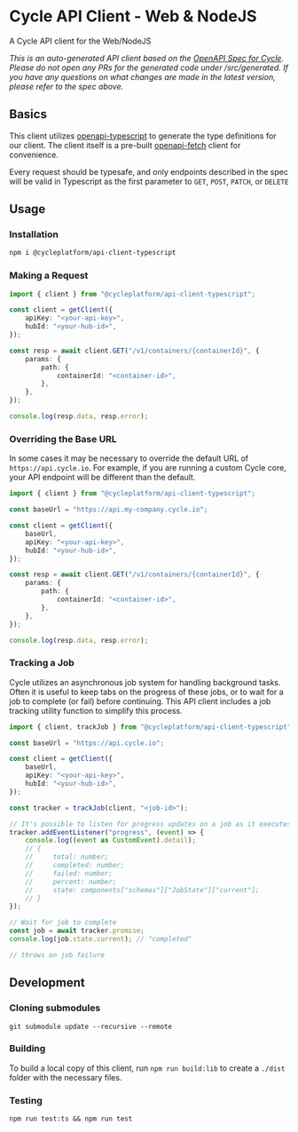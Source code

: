 # Cycle API Client - Web & NodeJS

A Cycle API client for the Web/NodeJS

_This is an auto-generated API client based on the [OpenAPI Spec for Cycle](https://github.com/cycleplatform/api-spec). Please do not open any PRs for the generated code under /src/generated. If you have any questions on what changes are made in the latest version, please refer to the spec above._

## Basics

This client utilizes [openapi-typescript](https://github.com/drwpow/openapi-typescript) to generate the type definitions for our client. The client itself is a pre-built [openapi-fetch](https://github.com/drwpow/openapi-typescript/tree/main/packages/openapi-fetch) client for convenience.

Every request should be typesafe, and only endpoints described in the spec will be valid in Typescript as the first parameter to `GET`, `POST`, `PATCH`, or `DELETE`

## Usage

### Installation

```bash
npm i @cycleplatform/api-client-typescript
```

### Making a Request

```ts
import { client } from "@cycleplatform/api-client-typescript";

const client = getClient({
    apiKey: "<your-api-key>",
    hubId: "<your-hub-id>",
});

const resp = await client.GET("/v1/containers/{containerId}", {
    params: {
        path: {
            containerId: "<container-id>",
        },
    },
});

console.log(resp.data, resp.error);
```

### Overriding the Base URL

In some cases it may be necessary to override the default URL of `https://api.cycle.io`. For example, if you are running a custom Cycle core, your API endpoint will be different than the default.

```ts
import { client } from "@cycleplatform/api-client-typescript";

const baseUrl = "https://api.my-company.cycle.io";

const client = getClient({
    baseUrl,
    apiKey: "<your-api-key>",
    hubId: "<your-hub-id>",
});

const resp = await client.GET("/v1/containers/{containerId}", {
    params: {
        path: {
            containerId: "<container-id>",
        },
    },
});

console.log(resp.data, resp.error);
```

### Tracking a Job

Cycle utilizes an asynchronous job system for handling background tasks. Often it is useful to keep tabs on the
progress of these jobs, or to wait for a job to complete (or fail) before continuing. This API client includes
a job tracking utility function to simplify this process.

```ts
import { client, trackJob } from "@cycleplatform/api-client-typescript";

const baseUrl = "https://api.cycle.io";

const client = getClient({
    baseUrl,
    apiKey: "<your-api-key>",
    hubId: "<your-hub-id>",
});

const tracker = trackJob(client, "<job-id>");

// It's possible to listen for progress updates on a job as it executes
tracker.addEventListener("progress", (event) => {
    console.log((event as CustomEvent).detail);
    // {
    //     total: number;
    //     completed: number;
    //     failed: number;
    //     percent: number;
    //     state: components["schemas"]["JobState"]["current"];
    // }
});

// Wait for job to complete
const job = await tracker.promise;
console.log(job.state.current); // "completed"

// throws on job failure
```

## Development

### Cloning submodules

`git submodule update --recursive --remote`

### Building

To build a local copy of this client, run `npm run build:lib` to create a `./dist` folder with the necessary files.

### Testing

`npm run test:ts && npm run test`
